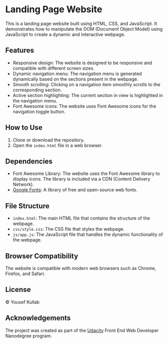 # Landing Page Website

This is a landing page website built using HTML, CSS, and JavaScript. It demonstrates how to manipulate the DOM (Document Object Model) using JavaScript to create a dynamic and interactive webpage.

## Features

- Responsive design: The website is designed to be responsive and compatible with different screen sizes.
- Dynamic navigation menu: The navigation menu is generated dynamically based on the sections present in the webpage.
- Smooth scrolling: Clicking on a navigation item smoothly scrolls to the corresponding section.
- Active section highlighting: The current section in view is highlighted in the navigation menu.
- Font Awesome icons: The website uses Font Awesome icons for the navigation toggle button.

## How to Use

1. Clone or download the repository.
2. Open the `index.html` file in a web browser.

## Dependencies

- Font Awesome Library: The website uses the Font Awesome library to display icons. The library is included via a CDN (Content Delivery Network).
- [Google Fonts](https://fonts.google.com/): A library of free and open-source web fonts.

## File Structure

- `index.html`: The main HTML file that contains the structure of the webpage.
- `css/style.css`: The CSS file that styles the webpage.
- `js/app.js`: The JavaScript file that handles the dynamic functionality of the webpage.

## Browser Compatibility

The website is compatible with modern web browsers such as Chrome, Firefox, and Safari.

## License

© Yousef Kullab

## Acknowledgements

The project was created as part of the [Udacity](https://www.udacity.com/) Front End Web Developer Nanodegree program.

